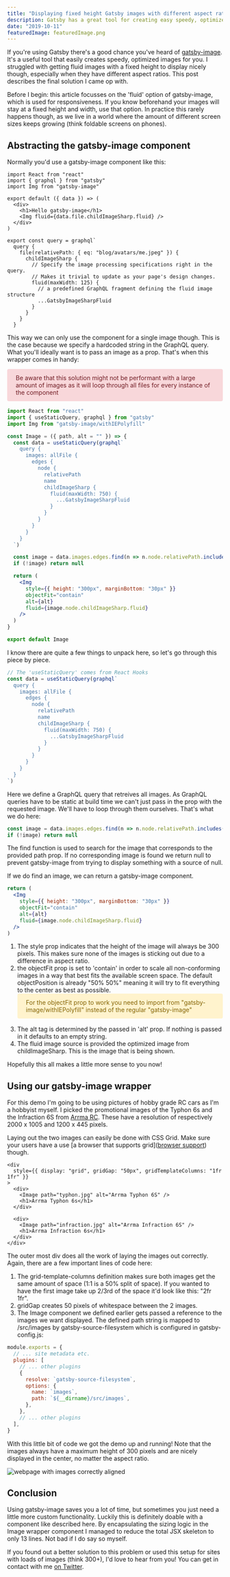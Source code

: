 ```yaml
---
title: "Displaying fixed height Gatsby images with different aspect ratios"
description: Gatsby has a great tool for creating easy speedy, optimized images. But how do you neatly display images with a fixed height and different aspect ratios?
date: "2019-10-11"
featuredImage: featuredImage.png
---
```


If you're using Gatsby there's a good chance you've heard of [gatsby-image](https://www.gatsbyjs.org/packages/gatsby-image/).  
It's a useful tool that easily creates speedy, optimized images for you. I struggled with getting fluid images with a fixed height to display nicely though, especially when they have different aspect ratios. This post describes the final solution I came op with.

Before I begin: this article focusses on the 'fluid' option of gatsby-image, which is used for responsiveness. If you know beforehand your images will stay at a fixed height and width, use that option. In practice this rarely happens though, as we live in a world where the amount of different screen sizes keeps growing (think foldable screens on phones).

## Abstracting the gatsby-image component

Normally you'd use a gatsby-image component like this:

```jsx{14}
import React from "react"
import { graphql } from "gatsby"
import Img from "gatsby-image"

export default ({ data }) => (
  <div>
    <h1>Hello gatsby-image</h1>
    <Img fluid={data.file.childImageSharp.fluid} />
  </div>
)

export const query = graphql`
  query {
    file(relativePath: { eq: "blog/avatars/me.jpeg" }) {
      childImageSharp {
        // Specify the image processing specifications right in the query.
        // Makes it trivial to update as your page's design changes.
        fluid(maxWidth: 125) {
          // a predefined GraphQL fragment defining the fluid image structure
          ...GatsbyImageSharpFluid
        }
      }
    }
  }
```

This way we can only use the component for a single image though. This is the case because we specify a hardcoded string in the GraphQL query.
What you'll ideally want is to pass an image as a prop. That's when this wrapper comes in handy:

<div style="color: #721c24; background-color: #f8d7da; border-color: #f5c6cb; padding: .75rem 1.25rem; margin-bottom: 1rem; border: 1px solid transparent border-top-color: transparent; border-right-color: transparent; border-bottom-color: transparent; border-left-color: transparent; border-radius: .25rem;" role="alert">
    Be aware that this solution might not be performant with a large amount of images as it will loop through all files for every instance of the component
</div>

```jsx
import React from "react"
import { useStaticQuery, graphql } from "gatsby"
import Img from "gatsby-image/withIEPolyfill"

const Image = ({ path, alt = "" }) => {
  const data = useStaticQuery(graphql`
    query {
      images: allFile {
        edges {
          node {
            relativePath
            name
            childImageSharp {
              fluid(maxWidth: 750) {
                ...GatsbyImageSharpFluid
              }
            }
          }
        }
      }
    }
  `)

  const image = data.images.edges.find(n => n.node.relativePath.includes(path))
  if (!image) return null

  return (
    <Img
      style={{ height: "300px", marginBottom: "30px" }}
      objectFit="contain"
      alt={alt}
      fluid={image.node.childImageSharp.fluid}
    />
  )
}

export default Image
```

I know there are quite a few things to unpack here, so let's go through this piece by piece.

```jsx
// The 'useStaticQuery' comes from React Hooks
const data = useStaticQuery(graphql`
  query {
    images: allFile {
      edges {
        node {
          relativePath
          name
          childImageSharp {
            fluid(maxWidth: 750) {
              ...GatsbyImageSharpFluid
            }
          }
        }
      }
    }
  }
`)
```

Here we define a GraphQL query that retreives all images. As GraphQL queries have to be static at build time we can't just pass in the prop with the requested image. We'll have to loop through them ourselves. That's what we do here:

```jsx
const image = data.images.edges.find(n => n.node.relativePath.includes(path))
if (!image) return null
```

The find function is used to search for the image that corresponds to the provided path prop. If no corresponding image is found we return null to prevent gatsby-image from trying to display something with a source of null.

If we do find an image, we can return a gatsby-image component.

```jsx
return (
  <Img
    style={{ height: "300px", marginBottom: "30px" }}
    objectFit="contain"
    alt={alt}
    fluid={image.node.childImageSharp.fluid}
  />
)
```

1. The style prop indicates that the height of the image will always be 300 pixels. This makes sure none of the images is sticking out due to a difference in aspect ratio.
2. the objectFit prop is set to 'contain' in order to scale all non-conforming images in a way that best fits the available screen space.
   The default objectPosition is already "50% 50%" meaning it will try to fit everything to the center as best as possible.
   <div style="color: #856404; background-color: #fff3cd; border-color: #ffeeba; padding: .75rem 1.25rem; margin-bottom: 1rem; border: 1px solid transparent border-top-color: transparent; border-right-color: transparent; border-bottom-color: transparent; border-left-color: transparent; border-radius: .25rem;" role="alert">
    For the objectFit prop to work you need to import from "gatsby-image/withIEPolyfill" instead of the regular "gatsby-image"
   </div>
3. The alt tag is determined by the passed in 'alt' prop. If nothing is passed in it defaults to an empty string.
4. The fluid image source is provided the optimized image from childImageSharp. This is the image that is being shown.

Hopefully this all makes a little more sense to you now!

## Using our gatsby-image wrapper

For this demo I'm going to be using pictures of hobby grade RC cars as I'm a hobbyist myself.
I picked the promotional images of the Typhon 6s and the Infraction 6S from [Arrma RC](https://www.arrma-rc.com/).
These have a resolution of respectively 2000 x 1005 and 1200 x 445 pixels.

Laying out the two images can easily be done with CSS Grid. Make sure your users have a use [a browser that supports grid]([browser support](https://caniuse.com/#search=css%20grid)) though.

```jsx{2,5,10}
<div
  style={{ display: "grid", gridGap: "50px", gridTemplateColumns: "1fr 1fr" }}
>
  <div>
    <Image path="typhon.jpg" alt="Arrma Typhon 6S" />
    <h1>Arrma Typhon 6s</h1>
  </div>

  <div>
    <Image path="infraction.jpg" alt="Arrma Infraction 6S" />
    <h1>Arrma Infraction 6s</h1>
  </div>
</div>
```

The outer most div does all the work of laying the images out correctly.
Again, there are a few important lines of code here:

1. The grid-template-columns definition makes sure both images get the same amount of space (1:1 is a 50% split of space). If you wanted to have the first image take up 2/3rd of the space it'd look like this: "2fr 1fr".
2. gridGap creates 50 pixels of whitespace between the 2 images.
3. The Image component we defined earlier gets passed a reference to the images we want displayed.
   The defined path string is mapped to /src/images by gatsby-source-filesystem which is configured in gatsby-config.js:

```js
module.exports = {
  // ... site metadata etc.
  plugins: [
    // ... other plugins
    {
      resolve: `gatsby-source-filesystem`,
      options: {
        name: `images`,
        path: `${__dirname}/src/images`,
      },
    },
    // ... other plugins
  ],
}
```

With this little bit of code we got the demo up and running! Note that the images always have a maximum height of 300 pixels and are nicely displayed in the center, no matter the aspect ratio.

![webpage with images correctly aligned](anatomy.png)

## Conclusion

Using gatsby-image saves you a lot of time, but sometimes you just need a little more custom functionality. Luckily this is definitely doable with a component like described here. By encapsulating the sizing logic in the Image wrapper component I managed to reduce the total JSX skeleton to only 13 lines. Not bad if I do say so myself.

If you found out a better solution to this problem or used this setup for sites with loads of images (think 300+), I'd love to hear from you! You can get in contact with me [on Twitter](https://twitter.com/VosDevelopment).
